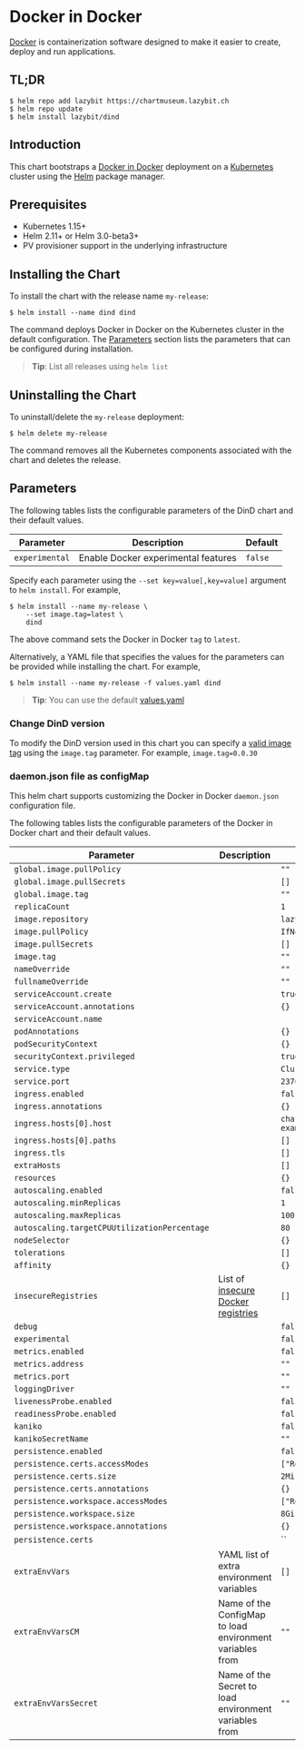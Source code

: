# Docker in Docker

[Docker](https://www.docker.com) is containerization software designed to make it easier to create, deploy and run applications.

## TL;DR

```console
$ helm repo add lazybit https://chartmuseum.lazybit.ch
$ helm repo update
$ helm install lazybit/dind
```

## Introduction

This chart bootstraps a [Docker in Docker](https://hub.docker.com/_/docker) deployment on a [Kubernetes](http://kubernetes.io) cluster using the [Helm](https://helm.sh) package manager.

## Prerequisites

- Kubernetes 1.15+
- Helm 2.11+ or Helm 3.0-beta3+
- PV provisioner support in the underlying infrastructure

## Installing the Chart
To install the chart with the release name `my-release`:

```console
$ helm install --name dind dind
```

The command deploys Docker in Docker on the Kubernetes cluster in the default configuration. The [Parameters](#parameters) section lists the parameters that can be configured during installation.

> **Tip**: List all releases using `helm list`

## Uninstalling the Chart

To uninstall/delete the `my-release` deployment:

```console
$ helm delete my-release
```

The command removes all the Kubernetes components associated with the chart and deletes the release.

## Parameters

The following tables lists the configurable parameters of the DinD chart and their default values.

| Parameter | Description | Default |
|-----------|-------------|---------|
| `experimental` | Enable Docker experimental features | `false` |

Specify each parameter using the `--set key=value[,key=value]` argument to `helm install`. For example,

```console
$ helm install --name my-release \
    --set image.tag=latest \
    dind
```

The above command sets the Docker in Docker `tag` to `latest`.

Alternatively, a YAML file that specifies the values for the parameters can be provided while installing the chart. For example,

```console
$ helm install --name my-release -f values.yaml dind
```

> **Tip**: You can use the default [values.yaml](values.yaml)

### Change DinD version

To modify the DinD version used in this chart you can specify a [valid image tag]() using the `image.tag` parameter. For example, `image.tag=0.0.30`

### daemon.json file as configMap

This helm chart supports customizing the Docker in Docker `daemon.json` configuration file.

The following tables lists the configurable parameters of the Docker in Docker chart and their default values.

| Parameter | Description | Default |
|-----------|-------------|---------|
| `global.image.pullPolicy` | | `""` |
| `global.image.pullSecrets` | | `[]` |
| `global.image.tag` | | `""` |
| `replicaCount` | | `1` |
| `image.repository` | | `lazybit/dind` |
| `image.pullPolicy` | | `IfNotPresent` |
| `image.pullSecrets` | | `[]` |
| `image.tag` | | `""` |
| `nameOverride` | | `""` |
| `fullnameOverride` | | `""` |
| `serviceAccount.create` | | `true` |
| `serviceAccount.annotations` | | `{}` |
| `serviceAccount.name` | | |
| `podAnnotations` | | `{}` |
| `podSecurityContext` | | `{}` |
| `securityContext.privileged` | | `true` |
| `service.type` | | `ClusterIP` |
| `service.port` | | `2376` |
| `ingress.enabled` | | `false` |
| `ingress.annotations` | | `{}` |
| `ingress.hosts[0].host` | | `chart-example.local` |
| `ingress.hosts[0].paths` | | `[]` |
| `ingress.tls` | | `[]` |
| `extraHosts` | | `[]` |
| `resources` | | `{}` |
| `autoscaling.enabled` | | `false` |
| `autoscaling.minReplicas` | | `1` |
| `autoscaling.maxReplicas` | | `100` |
| `autoscaling.targetCPUUtilizationPercentage` | | `80` |
| `nodeSelector` | | `{}` |
| `tolerations` | | `[]` |
| `affinity` | | `{}` |
| `insecureRegistries`| List of [insecure Docker registries](https://docs.docker.com/engine/reference/commandline/dockerd/) | `[]` |
| `debug` | | `false` |
| `experimental` | | `false` |
| `metrics.enabled` | | `false` |
| `metrics.address` | | `""` |
| `metrics.port` | | `""` |
| `loggingDriver` | | `""` |
| `livenessProbe.enabled` | | `false` |
| `readinessProbe.enabled` | | `false` |
| `kaniko` | | `false` |
| `kanikoSecretName` | | `""` |
| `persistence.enabled` | | `false` |
| `persistence.certs.accessModes` | | `["ReadWriteMany"]` |
| `persistence.certs.size` | | `2Mi` |
| `persistence.certs.annotations` | | `{}` |
| `persistence.workspace.accessModes` | | `["ReadWriteMany"]` |
| `persistence.workspace.size` | | `8Gi` |
| `persistence.workspace.annotations` | | `{}` |
| `persistence.certs` | | `` |
| `extraEnvVars` | YAML list of extra environment variables | `[]` |
| `extraEnvVarsCM` | Name of the ConfigMap to load environment variables from | `""` |
| `extraEnvVarsSecret` | Name of the Secret to load environment variables from | `""` |
